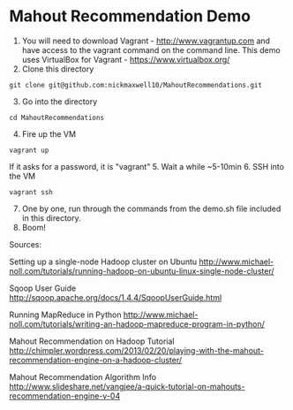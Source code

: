 Mahout Recommendation Demo
==============
  
1.  You will need to download Vagrant - http://www.vagrantup.com and have access to the vagrant command on the command line. 
	This demo uses VirtualBox for Vagrant - https://www.virtualbox.org/ 
2.  Clone this directory 
```
git clone git@github.com:nickmaxwell10/MahoutRecommendations.git
```
3.  Go into the directory
```
cd MahoutRecommendations
```
4.  Fire up the VM
```
vagrant up
```
If it asks for a password, it is "vagrant"
5.   Wait a while ~5-10min
6.  SSH into the VM
```
vagrant ssh
```
7.  One by one, run through the commands from the demo.sh file included in this directory.
8.  Boom!





Sources:

Setting up a single-node Hadoop cluster on Ubuntu
http://www.michael-noll.com/tutorials/running-hadoop-on-ubuntu-linux-single-node-cluster/

Sqoop User Guide
http://sqoop.apache.org/docs/1.4.4/SqoopUserGuide.html

Running MapReduce in Python
http://www.michael-noll.com/tutorials/writing-an-hadoop-mapreduce-program-in-python/

Mahout Recommendation on Hadoop Tutorial 
http://chimpler.wordpress.com/2013/02/20/playing-with-the-mahout-recommendation-engine-on-a-hadoop-cluster/

Mahout Recommendation Algorithm Info
http://www.slideshare.net/vangjee/a-quick-tutorial-on-mahouts-recommendation-engine-v-04




